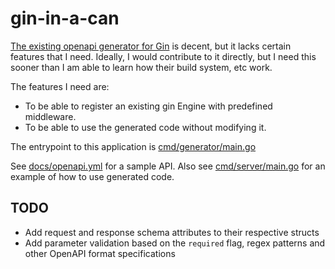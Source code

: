 # gin-in-a-can

[The existing openapi generator for Gin](https://openapi-generator.tech/docs/generators/go-gin-server)  is decent, but it lacks certain features that I need.
Ideally, I would contribute to it directly, but I need this sooner than I am able to learn how their build system, etc work.

The features I need are:
* To be able to register an existing gin Engine with predefined middleware.
* To be able to use the generated code without modifying it.

The entrypoint to this application is [cmd/generator/main.go](cmd/generator/main.go)


See [docs/openapi.yml](docs/openapi.yml) for a sample API.
Also see [cmd/server/main.go](cmd/server/main.go) for an example of how to use generated code.

## TODO
* Add request and response schema attributes to their respective structs
* Add parameter validation based on the `required` flag, regex patterns and other OpenAPI format specifications